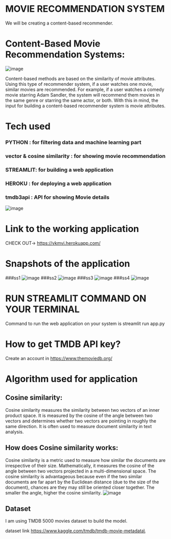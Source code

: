 # MOVIE RECOMMENDATION SYSTEM
We will be creating a content-based recommender.
# Content-Based Movie Recommendation Systems:
![image](img/1_BME1JjIlBEAI9BV5pOO5Mg.png)

Content-based methods are based on the similarity of movie attributes. Using this type of recommender system, if a user watches one movie, similar movies are recommended. For example, if a user watches a comedy movie starring Adam Sandler, the system will recommend them movies in the same genre or starring the same actor, or both. With this in mind, the input for building a content-based recommender system is movie attributes.
# Tech used
### PYTHON : for filtering data and machine learning part
### vector & cosine similarity : for showing movie recommendation
### STREAMLIT: for building a web application
### HEROKU : for deploying a web application
### tmdb3api : API for showing Movie details

![image](img/7.png)

# Link to the working application 
CHECK OUT-> https://vkmvi.herokuapp.com/
# Snapshots of the application
###ss1
![image](img/2.png)
###ss2
![image](img/3.png)
###ss3
![image](img/4.png)
###ss4
![image](img/5.png)

# RUN STREAMLIT COMMAND ON YOUR TERMINAL
Command to run the web application on your system is streamlit run app.py

# How to get TMDB API key?
Create an account in https://www.themoviedb.org/ 

# Algorithm used for application
## Cosine similarity:
Cosine similarity measures the similarity between two vectors of an inner product space. It is measured by the cosine of the angle between two vectors and determines whether two vectors are pointing in roughly the same direction. It is often used to measure document similarity in text analysis.
## How does Cosine similarity works:
Cosine similarity is a metric used to measure how similar the documents are irrespective of their size. Mathematically, it measures the cosine of the angle between two vectors projected in a multi-dimensional space. The cosine similarity is advantageous because even if the two similar documents are far apart by the Euclidean distance (due to the size of the document), chances are they may still be oriented closer together. The smaller the angle, higher the cosine similarity.
![image](img/1.png)
## Dataset
I am using TMDB 5000 movies dataset to build the model.

dataset link https://www.kaggle.com/tmdb/tmdb-movie-metadata\
